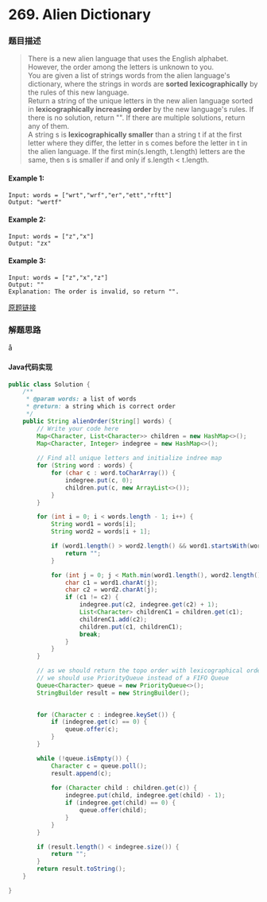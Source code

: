 # 269. Alien Dictionary

### 题目描述

>There is a new alien language that uses the English alphabet. However, the order among the letters is unknown to you.
<br>You are given a list of strings words from the alien language's dictionary, where the strings in words are **sorted lexicographically** by the rules of this new language.
<br>Return a string of the unique letters in the new alien language sorted in **lexicographically increasing order** by the new language's rules. If there is no solution, return "". If there are multiple solutions, return any of them.
<br>A string s is **lexicographically smaller** than a string t if at the first letter where they differ, the letter in s comes before the letter in t in the alien language. If the first min(s.length, t.length) letters are the same, then s is smaller if and only if s.length < t.length.



#### Example 1:

    Input: words = ["wrt","wrf","er","ett","rftt"]
    Output: "wertf"

#### Example 2:

    Input: words = ["z","x"]
    Output: "zx"
    
#### Example 3:

    Input: words = ["z","x","z"]
    Output: ""
    Explanation: The order is invalid, so return "".

    

[原题链接](https://leetcode.com/problems/course-schedule-ii/)



### 解题思路
å

#### Java代码实现

``` java
public class Solution {
    /**
     * @param words: a list of words
     * @return: a string which is correct order
     */
    public String alienOrder(String[] words) {
        // Write your code here
        Map<Character, List<Character>> children = new HashMap<>();
        Map<Character, Integer> indegree = new HashMap<>();
        
        // Find all unique letters and initialize indree map
        for (String word : words) {
            for (char c : word.toCharArray()) {
                indegree.put(c, 0);
                children.put(c, new ArrayList<>());
            }
        }

        for (int i = 0; i < words.length - 1; i++) {
            String word1 = words[i];
            String word2 = words[i + 1];

            if (word1.length() > word2.length() && word1.startsWith(word2)) {
                return "";
            }

            for (int j = 0; j < Math.min(word1.length(), word2.length()); j++) {
                char c1 = word1.charAt(j); 
                char c2 = word2.charAt(j);
                if (c1 != c2) {
                    indegree.put(c2, indegree.get(c2) + 1);
                    List<Character> childrenC1 = children.get(c1);
                    childrenC1.add(c2);
                    children.put(c1, childrenC1);
                    break;
                }
            }
        }

        // as we should return the topo order with lexicographical order
        // we should use PriorityQueue instead of a FIFO Queue
        Queue<Character> queue = new PriorityQueue<>();
        StringBuilder result = new StringBuilder();

        
        for (Character c : indegree.keySet()) {
            if (indegree.get(c) == 0) {
                queue.offer(c);
            }
        }

        while (!queue.isEmpty()) {
            Character c = queue.poll();
            result.append(c);
            
            for (Character child : children.get(c)) {
                indegree.put(child, indegree.get(child) - 1);
                if (indegree.get(child) == 0) {
                    queue.offer(child);
                }
            }
        }

        if (result.length() < indegree.size()) {
            return "";
        }
        return result.toString();
    }

}
```